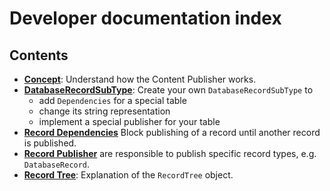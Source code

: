 # Developer documentation index

## Contents

* [**Concept**](Concept.md): Understand how the Content Publisher works.
* [**DatabaseRecordSubType**](DatabaseRecordSubType.md): Create your own `DatabaseRecordSubType` to
    * add `Dependencies` for a special table
    * change its string representation
    * implement a special publisher for your table
* [**Record Dependencies**](RecordDependencies.md) Block publishing of a record until another record is published.
* [**Record Publisher**](RecordPublisher.md) are responsible to publish specific record types, e.g. `DatabaseRecord`.
* [**Record Tree**](RecordTree.md): Explanation of the `RecordTree` object.
